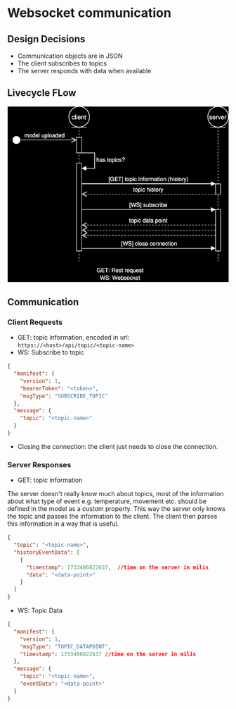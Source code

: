 # Websocket communication

## Design Decisions

- Communication objects are in JSON
- The client subscribes to topics
- The server responds with data when available

## Livecycle FLow

![Lifecycle FLow](../assets/WebsocketFlowKma.svg)

## Communication

### Client Requests

- GET: topic information, encoded in url: `https://<host>/api/topic/<topic-name>`
- WS: Subscribe to topic

```json
{
  "manifest": {
    "version": 1,
    "bearerToken": "<token>",
    "msgType": "SUBSCRIBE_TOPIC"
  },
  "message": {
    "topic": "<topic-name>"
  }
}
```

- Closing the connection: the client just needs to close the connection.

### Server Responses

- GET: topic information

The server doesn't really know much about topics, most of the information about what type of event e.g. temperature, 
movement etc. should be defined in the model as a custom property. This way the server only knows the topic and passes 
the information to the client. The client then parses this information in a way that is useful.

```json
{
  "topic": "<topic-name>",
  "historyEventData": [
    {
      "timestamp": 1733406822637,  //time on the server in milis
      "data": "<data-point>"
    }
  ]
}
```

- WS: Topic Data

```json
{
  "manifest": {
    "version": 1,
    "msgType": "TOPIC_DATAPOINT",
    "timestamp": 1733406822637 //time on the server in milis
  },
  "message": {
    "topic": "<topic-name>",
    "eventData": "<data-point>"
  }
}
```